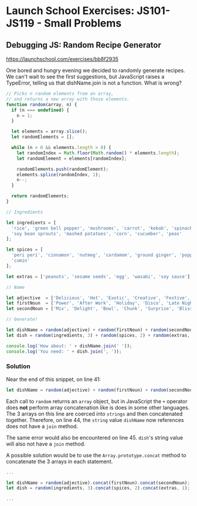 # Launch School Exercises: JS101-JS119 - Small Problems

## Debugging JS: Random Recipe Generator

<https://launchschool.com/exercises/bb8f2935>

One bored and hungry evening we decided to randomly generate recipes. We can't
wait to see the first suggestions, but JavaScript raises a TypeError, telling us
that dishName.join is not a function. What is wrong?

```js
// Picks n random elements from an array,
// and returns a new array with those elements.
function random(array, n) {
  if (n === undefined) {
    n = 1;
  }

  let elements = array.slice();
  let randomElements = [];

  while (n > 0 && elements.length > 0) {
    let randomIndex = Math.floor(Math.random() * elements.length);
    let randomElement = elements[randomIndex];

    randomElements.push(randomElement);
    elements.splice(randomIndex, 1);
    n--;
  }

  return randomElements;
}

// Ingredients

let ingredients = [
  'rice', 'green bell pepper', 'mushrooms', 'carrot', 'kebab', 'spinach',
  'soy bean sprouts', 'mashed potatoes', 'corn', 'cucumber', 'peas'
];

let spices = [
  'peri peri', 'cinnamon', 'nutmeg', 'cardamom', 'ground ginger', 'poppy seed',
  'cumin'
];

let extras = ['peanuts', 'sesame seeds', 'egg', 'wasabi', 'soy sauce'];

// Name

let adjective  = ['Delicious', 'Hot', 'Exotic', 'Creative', 'Festive', 'Dark'];
let firstNoun  = ['Power', 'After Work', 'Holiday', 'Disco', 'Late Night'];
let secondNoun = ['Mix', 'Delight', 'Bowl', 'Chunk', 'Surprise', 'Bliss'];

// Generate!

let dishName = random(adjective) + random(firstNoun) + random(secondNoun);
let dish = random(ingredients, 3) + random(spices, 2) + random(extras, 1);

console.log('How about: ' + dishName.join(' '));
console.log('You need: ' + dish.join(', '));
```

### Solution

Near the end of this snippet, on line 41:

```js
let dishName = random(adjective) + random(firstNoun) + random(secondNoun);
```

Each call to `random` returns an `array` object, but in JavaScript the `+`
operator does **not** perform array concatenation like is does in some other
languages. The 3 arrays on this line are coerced into `strings` and then
concatenated together. Therefore, on line 44, the `string` value `dishName` now
references does not have a `join` method.

The same error would also be encountered on line 45. `dish`'s string value will
also not have a `join` method.

A possible solution would be to use the `Array.prototype.concat` method to
concatenate the 3 arrays in each statement.

```js
...

let dishName = random(adjective).concat(firstNoun).concat(secondNoun);
let dish = random(ingredients, 3).concat(spices, 2).concat(extras, 1);

...
```
